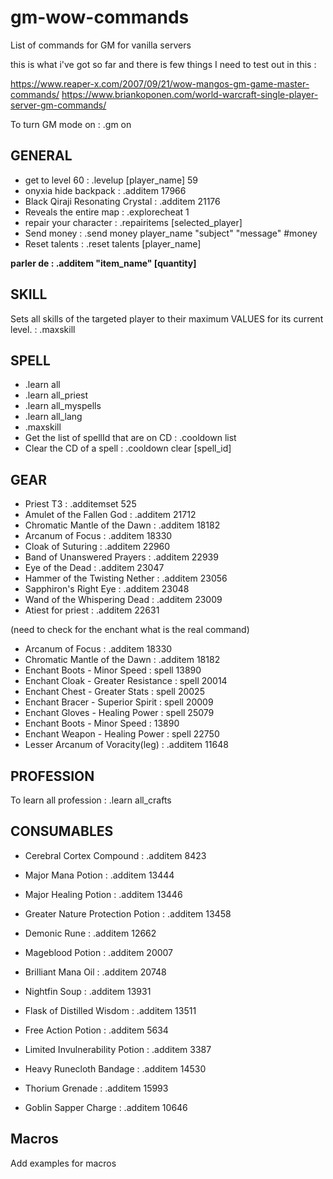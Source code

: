 # gm-wow-commands

List of commands for GM for vanilla servers

this is what i've got so far and there is few things I need to test out in this :

https://www.reaper-x.com/2007/09/21/wow-mangos-gm-game-master-commands/
https://www.briankoponen.com/world-warcraft-single-player-server-gm-commands/

To turn GM mode on  : .gm on

## GENERAL

- get to level 60 : .levelup [player_name] 59
- onyxia hide backpack : .additem 17966
- Black Qiraji Resonating Crystal : .additem 21176
- Reveals the entire map : .explorecheat 1
- repair your character : .repairitems [selected_player]
- Send money : .send money player_name "subject" "message" #money
- Reset talents : .reset talents [player_name]

__parler de  : .additem "item_name" [quantity]__

## SKILL

Sets all skills of the targeted player to their maximum VALUES for its current level. : .maxskill

## SPELL

- .learn all
- .learn all_priest
- .learn all_myspells
- .learn all_lang
- .maxskill
- Get the list of spellId that are on CD : .cooldown list
- Clear the CD of a spell : .cooldown clear [spell_id]

## GEAR

- Priest T3 : .additemset 525
- Amulet of the Fallen God : .additem 21712
- Chromatic Mantle of the Dawn : .additem 18182
- Arcanum of Focus : .additem 18330
- Cloak of Suturing : .additem 22960
- Band of Unanswered Prayers : .additem 22939
- Eye of the Dead : .additem 23047
- Hammer of the Twisting Nether : .additem 23056
- Sapphiron's Right Eye : .additem 23048
- Wand of the Whispering Dead : .additem 23009
- Atiest for priest : .additem 22631
  
(need to check for the enchant what is the real command)

- Arcanum of Focus : .additem 18330
- Chromatic Mantle of the Dawn : .additem 18182
- Enchant Boots - Minor Speed : spell 13890
- Enchant Cloak - Greater Resistance : spell 20014
- Enchant Chest - Greater Stats : spell 20025
- Enchant Bracer - Superior Spirit : spell 20009
- Enchant Gloves - Healing Power : spell 25079
- Enchant Boots - Minor Speed : 13890
- Enchant Weapon - Healing Power : spell 22750
- Lesser Arcanum of Voracity(leg) : .additem 11648

## PROFESSION

To learn all profession : .learn all_crafts

## CONSUMABLES

- Cerebral Cortex Compound : .additem 8423
- Major Mana Potion : .additem 13444
- Major Healing Potion : .additem 13446
- Greater Nature Protection Potion : .additem 13458
- Demonic Rune : .additem 12662
- Mageblood Potion : .additem 20007
- Brilliant Mana Oil : .additem 20748
- Nightfin Soup : .additem 13931
- Flask of Distilled Wisdom : .additem 13511
- Free Action Potion : .additem 5634
- Limited Invulnerability Potion : .additem 3387
- Heavy Runecloth Bandage : .additem 14530

- Thorium Grenade : .additem 15993
- Goblin Sapper Charge : .additem 10646

## Macros

Add examples for macros
